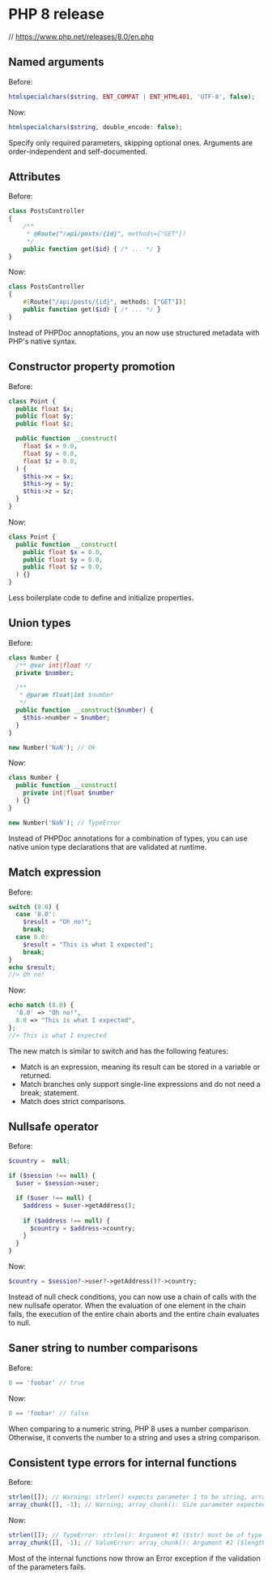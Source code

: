 # PHP 8 release

// https://www.php.net/releases/8.0/en.php

## Named arguments

Before:
```php
htmlspecialchars($string, ENT_COMPAT | ENT_HTML401, 'UTF-8', false);
```

Now:
```php
htmlspecialchars($string, double_encode: false);
```

Specify only required parameters, skipping optional ones.
Arguments are order-independent and self-documented.

## Attributes

Before:
```php
class PostsController
{
    /**
     * @Route("/api/posts/{id}", methods={"GET"})
     */
    public function get($id) { /* ... */ }
}
```

Now:
```php
class PostsController
{
    #[Route("/api/posts/{id}", methods: ["GET"])]
    public function get($id) { /* ... */ }
}
```

Instead of PHPDoc annoptations, you an now use structured metadata with PHP's native syntax.

## Constructor property promotion

Before:
```php
class Point {
  public float $x;
  public float $y;
  public float $z;

  public function __construct(
    float $x = 0.0,
    float $y = 0.0,
    float $z = 0.0,
  ) {
    $this->x = $x;
    $this->y = $y;
    $this->z = $z;
  }
}
```

Now:
```php
class Point {
  public function __construct(
    public float $x = 0.0,
    public float $y = 0.0,
    public float $z = 0.0,
  ) {}
}
```

Less boilerplate code to define and initialize properties.

## Union types

Before:
```php
class Number {
  /** @var int|float */
  private $number;

  /**
   * @param float|int $number
   */
  public function __construct($number) {
    $this->number = $number;
  }
}

new Number('NaN'); // Ok
```

Now:
```php
class Number {
  public function __construct(
    private int|float $number
  ) {}
}

new Number('NaN'); // TypeError
```

Instead of PHPDoc annotations for a combination of types, you can use native union type declarations that are validated at runtime.

## Match expression

Before:
```php
switch (8.0) {
  case '8.0':
    $result = "Oh no!";
    break;
  case 8.0:
    $result = "This is what I expected";
    break;
}
echo $result;
//> Oh no!
```

Now:
```php
echo match (8.0) {
  '8.0' => "Oh no!",
  8.0 => "This is what I expected",
};
//> This is what I expected
```

The new match is similar to switch and has the following features:
- Match is an expression, meaning its result can be stored in a variable or returned.
- Match branches only support single-line expressions and do not need a break; statement.
- Match does strict comparisons.

## Nullsafe operator

Before:
```php
$country =  null;

if ($session !== null) {
  $user = $session->user;

  if ($user !== null) {
    $address = $user->getAddress();
 
    if ($address !== null) {
      $country = $address->country;
    }
  }
}
```

Now:
```php
$country = $session?->user?->getAddress()?->country;
```

Instead of null check conditions, you can now use a chain of calls with the new nullsafe operator. When the evaluation of one element in the chain fails, the execution of the entire chain aborts and the entire chain evaluates to null.

## Saner string to number comparisons

Before:
```php
0 == 'foobar' // true
```

Now:
```php
0 == 'foobar' // false
```

When comparing to a numeric string, PHP 8 uses a number comparison. Otherwise, it converts the number to a string and uses a string comparison.

## Consistent type errors for internal functions

Before:
```php
strlen([]); // Warning: strlen() expects parameter 1 to be string, array given
array_chunk([], -1); // Warning: array_chunk(): Size parameter expected to be greater than 0
```

Now:
```php
strlen([]); // TypeError: strlen(): Argument #1 ($str) must be of type string, array given
array_chunk([], -1); // ValueError: array_chunk(): Argument #2 ($length) must be greater than 0
```

Most of the internal functions now throw an Error exception if the validation of the parameters fails.


